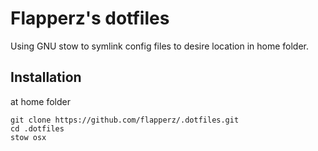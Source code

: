 # Flapperz's dotfiles

Using GNU stow to symlink config files to desire location in home folder.

## Installation

at home folder

```
git clone https://github.com/flapperz/.dotfiles.git
cd .dotfiles
stow osx
```
